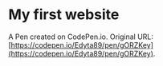 # My first website

A Pen created on CodePen.io. Original URL: [https://codepen.io/Edyta89/pen/gORZKey](https://codepen.io/Edyta89/pen/gORZKey).



